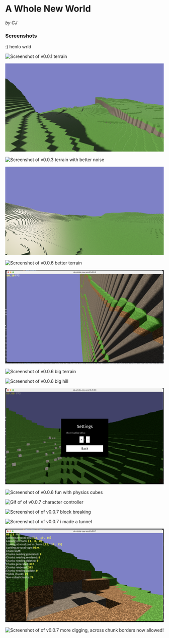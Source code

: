 # A Whole New World

*by CJ*

### Screenshots

:) henlo wrld

![Screenshot of v0.0.1 terrain](./screenshots/v0.0.1.png)

![Screenshot of v0.0.2 terrain with fixed textures](./screenshots/v0.0.2.png)

![Screenshot of v0.0.3 terrain with better noise](./screenshots/v0.0.3.png)

![Screenshot of v0.0.4 larger-ish terrain](./screenshots/v0.0.4.png)

![Screenshot of v0.0.6 better terrain](./screenshots/v0.0.6-1.png)

![Screenshot of v0.0.6 terrain with stone](./screenshots/v0.0.6-2.png)

![Screenshot of v0.0.6 big terrain](./screenshots/v0.0.6-3.png)

![Screenshot of v0.0.6 big hill](./screenshots/v0.0.6-4.png)

![Screenshot of v0.0.6 fairly empty settings menu](./screenshots/v0.0.6-5.png)

![Screenshot of v0.0.6 fun with physics cubes](./screenshots/v0.0.6-6.png)

![Gif of of v0.0.7 character controller](./screenshots/v0.0.7-1.gif)

![Screenshot of of v0.0.7 block breaking](./screenshots/v0.0.7-2.png)

![Screenshot of of v0.0.7 i made a tunnel](./screenshots/v0.0.7-3.png)

![Screenshot of of v0.0.7 dig](./screenshots/v0.0.7-4.png)

![Screenshot of of v0.0.7 more digging, across chunk borders now allowed!](./screenshots/v0.0.7-5.png)
